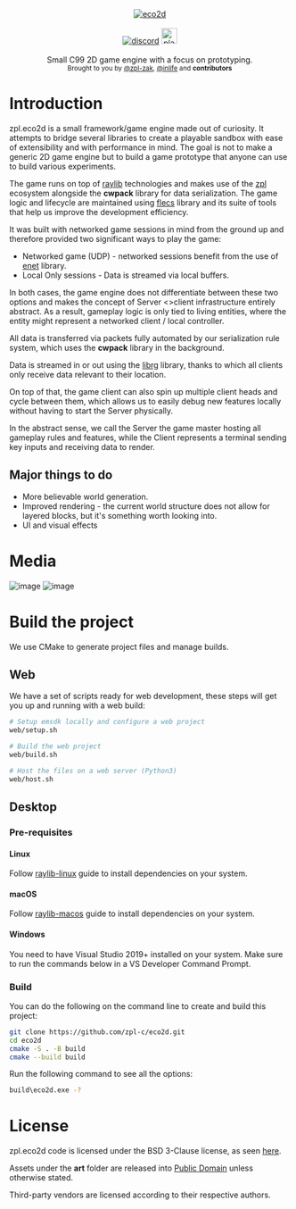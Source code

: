 <div align="center">
    <a href="https://zaklaus.itch.io/eco2d"><img src="https://user-images.githubusercontent.com/2182108/111983468-d5593e80-8b12-11eb-9c59-8c78ecc0504e.png" alt="eco2d" /></a>
</div>

<br />

<div align="center">
    <a href="https://discord.gg/2fZVEym"><img src="https://img.shields.io/discord/354670964400848898?color=7289DA&style=for-the-badge" alt="discord" /></a>
    <a href="https://zaklaus.itch.io/eco2d"><img src="https://static.itch.io/images/badge-color.svg" alt="play" height="28px"/></a>
</div>

<br />
<div align="center">
  Small C99 2D game engine with a focus on prototyping.
</div>

<div align="center">
  <sub>
    Brought to you by <a href="https://github.com/zpl-zak">@zpl-zak</a>,
      <a href="https://github.com/inlife">@inlife</a>
    and <strong>contributors</strong>
  </sub>
</div>

# Introduction
zpl.eco2d is a small framework/game engine made out of curiosity. It attempts to bridge several libraries to create a playable sandbox with ease of extensibility and with performance in mind. The goal is not to make a generic 2D game engine but to build a game prototype that anyone can use to build various experiments.

The game runs on top of [raylib](https://raylib.com/) technologies and makes use of the [zpl](https://zpl.pw/) ecosystem alongside the **cwpack** library for data serialization. The game logic and lifecycle are maintained using [flecs](https://github.com/SanderMertens/flecs/) library and its suite of tools that help us improve the development efficiency.

It was built with networked game sessions in mind from the ground up and therefore provided two significant ways to play the game:
* Networked game (UDP) - networked sessions benefit from the use of [enet](https://github.com/zpl-c/enet/) library.
* Local Only sessions - Data is streamed via local buffers.

In both cases, the game engine does not differentiate between these two options and makes the concept of Server <>client infrastructure entirely abstract. As a result, gameplay logic is only tied to living entities, where the entity might represent a networked client / local controller.

All data is transferred via packets fully automated by our serialization rule system, which uses the **cwpack** library in the background.

Data is streamed in or out using the [librg](https://github.com/zpl-c/librg/) library, thanks to which all clients only receive data relevant to their location.

On top of that, the game client can also spin up multiple client heads and cycle between them, which allows us to easily debug new features locally without having to start the Server physically.

In the abstract sense, we call the Server the game master hosting all gameplay rules and features, while the Client represents a terminal sending key inputs and receiving data to render.

## Major things to do
* More believable world generation.
* Improved rendering - the current world structure does not allow for layered blocks, but it's something worth looking into.
* UI and visual effects

# Media
![image](https://user-images.githubusercontent.com/9026786/127201607-936241ee-762e-4630-b52f-e75ae72c3ed3.png)
![image](https://user-images.githubusercontent.com/9026786/127201653-f0ca5626-24a9-4294-98ac-1a62aff0e1e5.png)

# Build the project
We use CMake to generate project files and manage builds.

## Web
We have a set of scripts ready for web development, these steps will get you up and running with a web build:
```sh
# Setup emsdk locally and configure a web project
web/setup.sh

# Build the web project
web/build.sh

# Host the files on a web server (Python3)
web/host.sh
```

## Desktop
### Pre-requisites
#### Linux
Follow [raylib-linux](https://github.com/raysan5/raylib/wiki/Working-on-GNU-Linux) guide to install dependencies on your system.

#### macOS
Follow [raylib-macos](https://github.com/raysan5/raylib/wiki/Working-on-macOS) guide to install dependencies on your system.
#### Windows
You need to have Visual Studio 2019+ installed on your system. Make sure to run the commands below in a VS Developer Command Prompt.
### Build
You can do the following on the command line to create and build this project:
```sh
git clone https://github.com/zpl-c/eco2d.git
cd eco2d
cmake -S . -B build
cmake --build build
```

Run the following command to see all the options:
```sh
build\eco2d.exe -?
```

# License
zpl.eco2d code is licensed under the BSD 3-Clause license, as seen [here](LICENSE).

Assets under the **art** folder are released into [Public Domain](https://creativecommons.org/share-your-work/public-domain/cc0/) unless otherwise stated.

Third-party vendors are licensed according to their respective authors.
